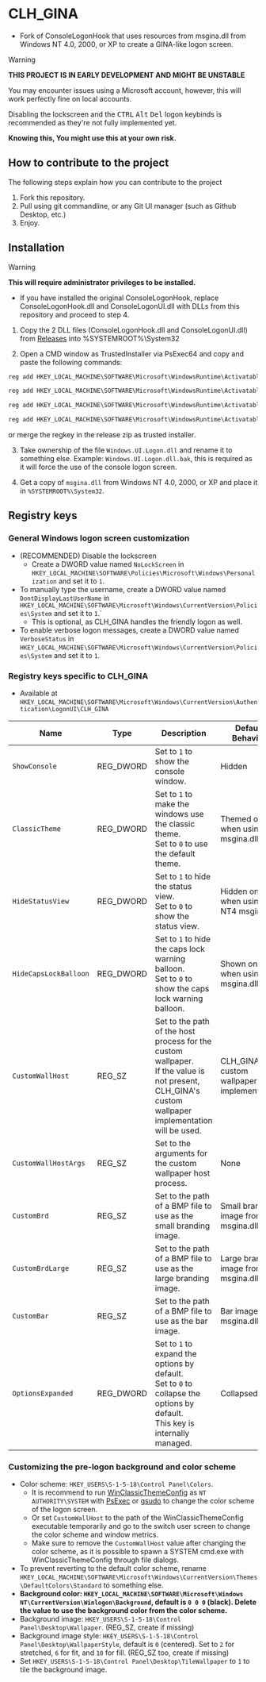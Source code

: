 # CLH_GINA
* Fork of ConsoleLogonHook that uses resources from msgina.dll from Windows NT 4.0, 2000, or XP to create a GINA-like logon screen.

> [!WARNING]
> **THIS PROJECT IS IN EARLY DEVELOPMENT AND MIGHT BE UNSTABLE**
>
> You may encounter issues using a Microsoft account, however, this will work perfectly fine on local accounts.
>
> Disabling the lockscreen and the <kbd>CTRL</kbd> <kbd>Alt</kbd> <kbd>Del</kbd> logon keybinds is recommended as they're not fully implemented yet.
>
> **Knowing this, You might use this at your own risk.**
>

## How to contribute to the project
The following steps explain how you can contribute to the project
1. Fork this repository.
2. Pull using git commandline, or any Git UI manager (such as Github Desktop, etc.)
3. Enjoy.
 
## Installation
> [!WARNING]
> **This will require administrator privileges to be installed.**
>

* If you have installed the original ConsoleLogonHook, replace ConsoleLogonHook.dll and ConsoleLogonUI.dll with DLLs from this repository and proceed to step 4.

1. Copy the 2 DLL files (ConsoleLogonHook.dll and ConsoleLogonUI.dll) from [Releases](https://github.com/Ingan121/CLH_GINA/releases) into %SYSTEMROOT%\System32

2. Open a CMD window as TrustedInstaller via PsExec64 and copy and paste the following commands:

```cmd
reg add HKEY_LOCAL_MACHINE\SOFTWARE\Microsoft\WindowsRuntime\ActivatableClassId\Windows.Internal.UI.Logon.Controller.ConsoleBlockedShutdownResolver /v DllPath /t REG_SZ /d %systemroot%\System32\ConsoleLogonHook.dll /f

reg add HKEY_LOCAL_MACHINE\SOFTWARE\Microsoft\WindowsRuntime\ActivatableClassId\Windows.Internal.UI.Logon.Controller.ConsoleLockScreen /v DllPath /t REG_SZ /d %systemroot%\System32\ConsoleLogonHook.dll /f

reg add HKEY_LOCAL_MACHINE\SOFTWARE\Microsoft\WindowsRuntime\ActivatableClassId\Windows.Internal.UI.Logon.Controller.ConsoleLogonUX /v DllPath /t REG_SZ /d %systemroot%\System32\ConsoleLogonHook.dll /f

reg add HKEY_LOCAL_MACHINE\SOFTWARE\Microsoft\WindowsRuntime\ActivatableClassId\Windows.Internal.Shell.PlatformExtensions.ConsoleCredUX /v DllPath /t REG_SZ /d %systemroot%\System32\ConsoleLogonHook.dll /f
```
or merge the regkey in the release zip as trusted installer.


3. Take ownership of the file `Windows.UI.Logon.dll` and rename it to something else. Example: `Windows.UI.Logon.dll.bak`, this is required as it will force the use of the console logon screen.

4. Get a copy of `msgina.dll` from Windows NT 4.0, 2000, or XP and place it in `%SYSTEMROOT%\System32`.

## Registry keys
### General Windows logon screen customization
* (RECOMMENDED) Disable the lockscreen
	* Create a DWORD value named `NoLockScreen` in `HKEY_LOCAL_MACHINE\SOFTWARE\Policies\Microsoft\Windows\Personalization` and set it to `1`.
* To manually type the username, create a DWORD value named `DontDisplayLastUserName` in `HKEY_LOCAL_MACHINE\SOFTWARE\Microsoft\Windows\CurrentVersion\Policies\System` and set it to `1`.`
	* This is optional, as CLH_GINA handles the friendly logon as well.
* To enable verbose logon messages, create a DWORD value named `VerboseStatus` in `HKEY_LOCAL_MACHINE\SOFTWARE\Microsoft\Windows\CurrentVersion\Policies\System` and set it to `1`.
### Registry keys specific to CLH_GINA 
* Available at `HKEY_LOCAL_MACHINE\SOFTWARE\Microsoft\Windows\CurrentVersion\Authentication\LogonUI\CLH_GINA`

|Name|Type|Description|Default Behavior|
|----|----|-----------|-------|
|`ShowConsole`|REG_DWORD|Set to `1` to show the console window.|Hidden|
|`ClassicTheme`|REG_DWORD|Set to `1` to make the windows use the classic theme.<br>Set to `0` to use the default theme.|Themed only when using XP msgina.dll|
|`HideStatusView`|REG_DWORD|Set to `1` to hide the status view.<br>Set to `0` to show the status view.|Hidden only when using NT4 msgina.dll|
|`HideCapsLockBalloon`|REG_DWORD|Set to `1` to hide the caps lock warning balloon.<br>Set to `0` to show the caps lock warning balloon.|Shown only when using XP msgina.dll|
|`CustomWallHost`|REG_SZ|Set to the path of the host process for the custom wallpaper.<br>If the value is not present, CLH_GINA's custom wallpaper implementation will be used.|CLH_GINA's custom wallpaper implementation|
|`CustomWallHostArgs`|REG_SZ|Set to the arguments for the custom wallpaper host process.|None|
|`CustomBrd`|REG_SZ|Set to the path of a BMP file to use as the small branding image.|Small branding image from msgina.dll|
|`CustomBrdLarge`|REG_SZ|Set to the path of a BMP file to use as the large branding image.|Large branding image from msgina.dll|
|`CustomBar`|REG_SZ|Set to the path of a BMP file to use as the bar image.|Bar image from msgina.dll|
|`OptionsExpanded`|REG_DWORD|Set to `1` to expand the options by default.<br>Set to `0` to collapse the options by default.<br>This key is internally managed.|Collapsed|
### Customizing the pre-logon background and color scheme
* Color scheme: `HKEY_USERS\S-1-5-18\Control Panel\Colors`.
	* It is recommend to run [WinClassicThemeConfig](https://gitlab.com/ftortoriello/WinClassicThemeConfig) as `NT AUTHORITY\SYSTEM` with [PsExec](https://docs.microsoft.com/en-us/sysinternals/downloads/psexec) or [gsudo](https://github.com/gerardog/gsudo) to change the color scheme of the logon screen.
	* Or set `CustomWallHost` to the path of the WinClassicThemeConfig executable temporarily and go to the switch user screen to change the color scheme and window metrics.
	* Make sure to remove the `CustomWallHost` value after changing the color scheme, as it is possible to spawn a SYSTEM cmd.exe with WinClassicThemeConfig through file dialogs.
* To prevent reverting to the default color scheme, rename `HKEY_LOCAL_MACHINE\SOFTWARE\Microsoft\Windows\CurrentVersion\Themes\DefaultColors\Standard` to something else.
* **Background color: `HKEY_LOCAL_MACHINE\SOFTWARE\Microsoft\Windows NT\CurrentVersion\Winlogon\Background`, default is `0 0 0` (black). Delete the value to use the background color from the color scheme.**
* Background image: `HKEY_USERS\S-1-5-18\Control Panel\Desktop\Wallpaper`. (REG_SZ, create if missing)
* Background image style: `HKEY_USERS\S-1-5-18\Control Panel\Desktop\WallpaperStyle`, default is `0` (centered). Set to `2` for stretched, `6` for fit, and `10` for fill. (REG_SZ too, create if missing)
* Set `HKEY_USERS\S-1-5-18\Control Panel\Desktop\TileWallpaper` to `1` to tile the background image.
